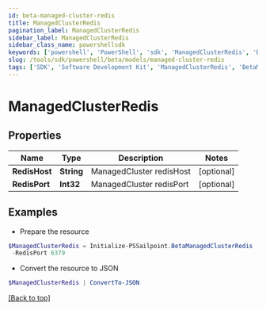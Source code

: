 ```yaml
---
id: beta-managed-cluster-redis
title: ManagedClusterRedis
pagination_label: ManagedClusterRedis
sidebar_label: ManagedClusterRedis
sidebar_class_name: powershellsdk
keywords: ['powershell', 'PowerShell', 'sdk', 'ManagedClusterRedis', 'BetaManagedClusterRedis'] 
slug: /tools/sdk/powershell/beta/models/managed-cluster-redis
tags: ['SDK', 'Software Development Kit', 'ManagedClusterRedis', 'BetaManagedClusterRedis']
---
```



# ManagedClusterRedis

## Properties

Name | Type | Description | Notes
------------ | ------------- | ------------- | -------------
**RedisHost** | **String** | ManagedCluster redisHost | [optional] 
**RedisPort** | **Int32** | ManagedCluster redisPort | [optional] 

## Examples

- Prepare the resource
```powershell
$ManagedClusterRedis = Initialize-PSSailpoint.BetaManagedClusterRedis  -RedisHost megapod-useast1-shared-redis.cloud.sailpoint.com `
 -RedisPort 6379
```

- Convert the resource to JSON
```powershell
$ManagedClusterRedis | ConvertTo-JSON
```


[[Back to top]](#) 

